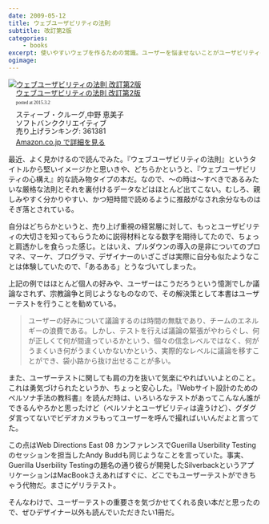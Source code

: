 ```yaml
---
date: 2009-05-12
title: ウェブユーザビリティの法則
subtitle: 改訂第2版
categories: 
    - books
excerpt: 使いやすいウェブを作るための常識。ユーザーを悩ませないことがユーザビリティの第一歩。一般的なユーザーの行動を理解して、使いやすいウェブサイトを作るためのプロのノウハウを一冊に凝縮。常識に基づいてウェブのデザイン・ナビゲーション・テストに取り組む方法を紹介します。
ogimage:
---
```


<div class="azlink-box"><div class="azlink-image" style="float:left"><a href="http://www.amazon.co.jp/exec/obidos/ASIN/4797339098/warikiru-22/" name="azlinklink" target="_blank"><img src="http://ecx.images-amazon.com/images/I/51uraZ6CddL._SL160_.jpg" alt="ウェブユーザビリティの法則 改訂第2版" style="border:none" /></a></div><div class="azlink-info" style="float:left;margin-left:15px;line-height:120%"><div class="azlink-name" style="margin-bottom:10px;line-height:120%"><a href="http://www.amazon.co.jp/exec/obidos/ASIN/4797339098/warikiru-22/" name="azlinklink" target="_blank">ウェブユーザビリティの法則 改訂第2版</a><div class="azlink-powered-date" style="font-size:7pt;margin-top:5px;font-family:verdana;line-height:120%">posted at 2015.3.2</div></div><div class="azlink-detail">スティーブ・クルーグ,中野 恵美子<br />ソフトバンククリエイティブ<br />売り上げランキング: 361381<br /></div><div class="azlink-link" style="margin-top:5px"><a href="http://www.amazon.co.jp/exec/obidos/ASIN/4797339098/warikiru-22/" target="_blank">Amazon.co.jp で詳細を見る</a></div></div><div class="azlink-footer" style="clear:left"></div></div>

最近、よく見かけるので読んでみた。『ウェブユーザビリティの法則』というタイトルから堅いイメージかと思いきや、どちらかというと、『ウェブユーザビリティの心構え』的な読み物タイプの本だ。なので、～の時は～すべきであるみたいな厳格な法則とそれを裏付けるデータなどはほとんど出てこない。むしろ、親しみやすく分かりやすい、かつ短時間で読めるように推敲がなされ余分なものはそぎ落とされている。

自分はどちらかというと、売り上げ重視の経営層に対して、もっとユーザビリティの大切さを知ってもらうために説得材料となる数字を期待してたので、ちょっと肩透かしを食らった感じ。とはいえ、プルダウンの導入の是非についてのプロマネ、マーケ、プログラマ、デザイナーのいざこざは実際に自分も似たようなことは体験していたので、「あるある」とうなづいてしまった。

上記の例ではほとんど個人の好みや、ユーザーはこうだろうという憶測でしか議論なされず、宗教論争と同じようなものなので、その解決策として本書はユーザーテストを行うことを勧めている。

> ユーザーの好みについて議論するのは時間の無駄であり、チームのエネルギーの浪費である。しかし、テストを行えば議論の緊張がやわらぐし、何が正しくて何が間違っているかという、個々の信念レベルではなく、何がうまくいき何がうまくいかないかという、実際的なレベルに議論を移すことができ、袋小路から抜け出せることが多い。

また、ユーザーテストに関しても肩の力を抜いて気楽にやればいいよとのこと。これは勇気づけられたというか、ちょっと安心した。『Webサイト設計のためのペルソナ手法の教科書』を読んだ時は、いろいろなテストがあってこんなん誰ができるんやろかと思ったけど（ペルソナとユーザビリティは違うけど）、グダグダ言ってないでビデオカメラもってユーザーを呼んで撮ればいいんだよと言ってた。

この点はWeb Directions East 08 カンファレンスでGuerilla Userbility Testingのセッションを担当したAndy Buddも同じようなことを言っていた。事実、Guerilla Userbility Testingの題名の通り彼らが開発したSilverbackというアプリケーションはMacBookさえあればすぐに、どこでもユーザーテストができちゃう代物だ。まさにゲリラテスト。

そんなわけで、ユーザーテストの重要さを気づかせてくれる良い本だと思ったので、ぜひデザイナー以外も読んでいただきたい1冊だ。